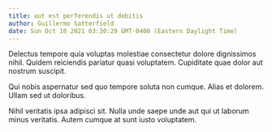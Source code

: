 ```yaml
---
title: aut est perferendis ut debitis
author: Guillermo Satterfield
date: Sun Oct 10 2021 03:30:29 GMT-0400 (Eastern Daylight Time)
---
```

Delectus tempore quia voluptas molestiae consectetur dolore dignissimos nihil. Quidem reiciendis pariatur quasi voluptatem. Cupiditate quae dolor aut nostrum suscipit.

 Qui nobis aspernatur sed quo tempore soluta non cumque. Alias et dolorem. Ullam sed ut doloribus.

 Nihil veritatis ipsa adipisci sit. Nulla unde saepe unde aut qui ut laborum minus veritatis. Autem cumque at sunt iusto voluptatem.